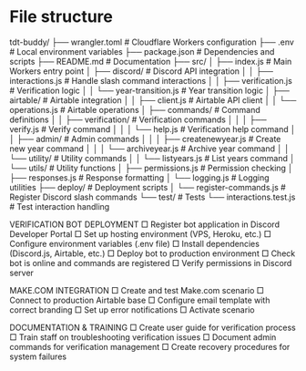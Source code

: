 # File structure

tdt-buddy/
├── wrangler.toml                # Cloudflare Workers configuration
├── .env                         # Local environment variables
├── package.json                 # Dependencies and scripts
├── README.md                    # Documentation
├── src/
│   ├── index.js                 # Main Workers entry point
│   ├── discord/                 # Discord API integration
│   │   ├── interactions.js      # Handle slash command interactions
│   │   ├── verification.js      # Verification logic
│   │   └── year-transition.js   # Year transition logic
│   ├── airtable/                # Airtable integration
│   │   ├── client.js            # Airtable API client
│   │   └── operations.js        # Airtable operations
│   ├── commands/                # Command definitions
│   │   ├── verification/        # Verification commands
│   │   │   ├── verify.js        # Verify command
│   │   │   └── help.js          # Verification help command
│   │   ├── admin/               # Admin commands
│   │   │   ├── createnewyear.js # Create new year command
│   │   │   └── archiveyear.js   # Archive year command
│   │   └── utility/             # Utility commands
│   │       └── listyears.js     # List years command
│   └── utils/                   # Utility functions
│       ├── permissions.js       # Permission checking
│       ├── responses.js         # Response formatting
│       └── logging.js           # Logging utilities
├── deploy/                      # Deployment scripts
│   └── register-commands.js     # Register Discord slash commands
└── test/                        # Tests
    └── interactions.test.js     # Test interaction handling

VERIFICATION BOT DEPLOYMENT
□ Register bot application in Discord Developer Portal
□ Set up hosting environment (VPS, Heroku, etc.)
□ Configure environment variables (.env file)
□ Install dependencies (Discord.js, Airtable, etc.)
□ Deploy bot to production environment
□ Check bot is online and commands are registered
□ Verify permissions in Discord server

MAKE.COM INTEGRATION
□ Create and test Make.com scenario
□ Connect to production Airtable base
□ Configure email template with correct branding
□ Set up error notifications
□ Activate scenario

DOCUMENTATION & TRAINING
□ Create user guide for verification process
□ Train staff on troubleshooting verification issues
□ Document admin commands for verification management
□ Create recovery procedures for system failures
